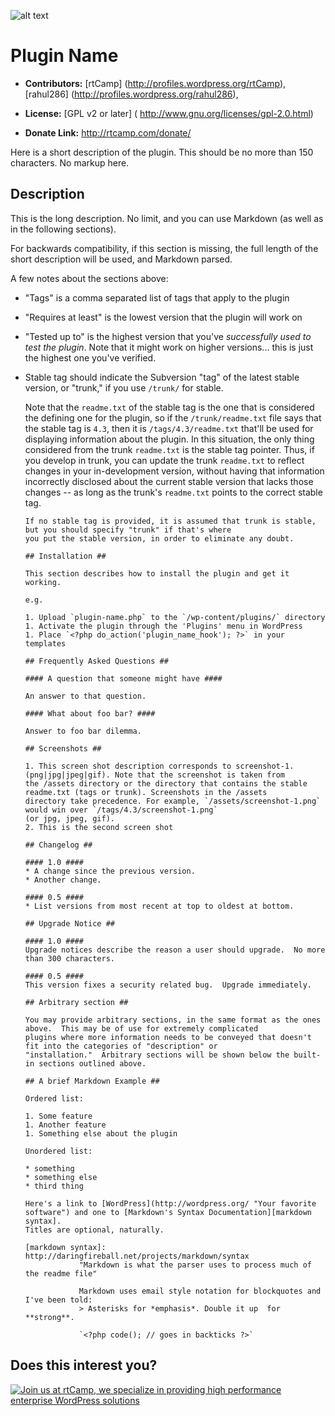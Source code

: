![alt text](https://plugins.svn.wordpress.org/nginx-helper/assets/banner-772x250.png)

# Plugin Name #

* **Contributors:** [rtCamp] (http://profiles.wordpress.org/rtCamp), [rahul286] (http://profiles.wordpress.org/rahul286),

* **License:** [GPL v2 or later] ( http://www.gnu.org/licenses/gpl-2.0.html)

* **Donate Link:** http://rtcamp.com/donate/

Here is a short description of the plugin.  This should be no more than 150 characters.  No markup here.

## Description ##

This is the long description.  No limit, and you can use Markdown (as well as in the following sections).

For backwards compatibility, if this section is missing, the full length of the short description will be used, and
Markdown parsed.

A few notes about the sections above:

*   "Tags" is a comma separated list of tags that apply to the plugin
*   "Requires at least" is the lowest version that the plugin will work on
*   "Tested up to" is the highest version that you've *successfully used to test the plugin*. Note that it might work on
higher versions... this is just the highest one you've verified.
*   Stable tag should indicate the Subversion "tag" of the latest stable version, or "trunk," if you use `/trunk/` for
stable.

    Note that the `readme.txt` of the stable tag is the one that is considered the defining one for the plugin, so
	if the `/trunk/readme.txt` file says that the stable tag is `4.3`, then it is `/tags/4.3/readme.txt` that'll be used
	for displaying information about the plugin.  In this situation, the only thing considered from the trunk `readme.txt`
	is the stable tag pointer.  Thus, if you develop in trunk, you can update the trunk `readme.txt` to reflect changes in
	your in-development version, without having that information incorrectly disclosed about the current stable version
	that lacks those changes -- as long as the trunk's `readme.txt` points to the correct stable tag.

	    If no stable tag is provided, it is assumed that trunk is stable, but you should specify "trunk" if that's where
		you put the stable version, in order to eliminate any doubt.

		## Installation ##

		This section describes how to install the plugin and get it working.

		e.g.

		1. Upload `plugin-name.php` to the `/wp-content/plugins/` directory
		1. Activate the plugin through the 'Plugins' menu in WordPress
		1. Place `<?php do_action('plugin_name_hook'); ?>` in your templates

		## Frequently Asked Questions ##

		#### A question that someone might have ####

		An answer to that question.

		#### What about foo bar? ####

		Answer to foo bar dilemma.

		## Screenshots ##

		1. This screen shot description corresponds to screenshot-1.(png|jpg|jpeg|gif). Note that the screenshot is taken from
		the /assets directory or the directory that contains the stable readme.txt (tags or trunk). Screenshots in the /assets 
		directory take precedence. For example, `/assets/screenshot-1.png` would win over `/tags/4.3/screenshot-1.png` 
		(or jpg, jpeg, gif).
		2. This is the second screen shot

		## Changelog ##

		#### 1.0 ####
		* A change since the previous version.
		* Another change.

		#### 0.5 ####
		* List versions from most recent at top to oldest at bottom.

		## Upgrade Notice ##

		#### 1.0 ####
		Upgrade notices describe the reason a user should upgrade.  No more than 300 characters.

		#### 0.5 ####
		This version fixes a security related bug.  Upgrade immediately.

		## Arbitrary section ##

		You may provide arbitrary sections, in the same format as the ones above.  This may be of use for extremely complicated
		plugins where more information needs to be conveyed that doesn't fit into the categories of "description" or
		"installation."  Arbitrary sections will be shown below the built-in sections outlined above.

		## A brief Markdown Example ##

		Ordered list:

		1. Some feature
		1. Another feature
		1. Something else about the plugin

		Unordered list:

		* something
		* something else
		* third thing

		Here's a link to [WordPress](http://wordpress.org/ "Your favorite software") and one to [Markdown's Syntax Documentation][markdown syntax].
		Titles are optional, naturally.

		[markdown syntax]: http://daringfireball.net/projects/markdown/syntax
		            "Markdown is what the parser uses to process much of the readme file"

					Markdown uses email style notation for blockquotes and I've been told:
					> Asterisks for *emphasis*. Double it up  for **strong**.

					`<?php code(); // goes in backticks ?>`


## Does this interest you?

<a href="https://rtcamp.com/"><img src="https://rtcamp.com/wp-content/uploads/2019/04/github-banner@2x.png" alt="Join us at rtCamp, we specialize in providing high performance enterprise WordPress solutions"></a>
